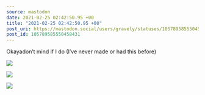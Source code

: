 ```yaml
---
source: mastodon
date: 2021-02-25 02:42:50.95 +00
title: "2021-02-25 02:42:50.95 +00"
post_uri: https://mastodon.social/users/gravely/statuses/105789585550458431
post_id: 105789585550458431
---
```

Okayadon’t mind if I do (I’ve never made or had this before)


![](/images/105789585316959234.jpg)

![](/images/105789585415705607.jpg)

![](/images/105789585518441617.jpg)

